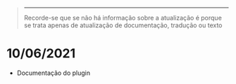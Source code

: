 # 

# 

>****
>
>Recorde-se que se não há informação sobre a atualização é porque se trata apenas de atualização de documentação, tradução ou texto

# 10/06/2021

- Documentação do plugin
